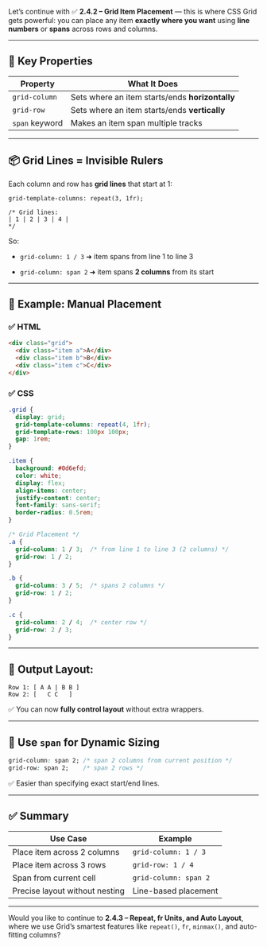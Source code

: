 Let’s continue with ✅ **2.4.2 – Grid Item Placement** — this is where CSS Grid gets powerful: you can place any item **exactly where you want** using **line numbers** or **spans** across rows and columns.

---

## 🧠 Key Properties

|Property|What It Does|
|---|---|
|`grid-column`|Sets where an item starts/ends **horizontally**|
|`grid-row`|Sets where an item starts/ends **vertically**|
|`span` keyword|Makes an item span multiple tracks|

---

## 📦 Grid Lines = Invisible Rulers

Each column and row has **grid lines** that start at 1:

```plaintext
grid-template-columns: repeat(3, 1fr);

/* Grid lines:
| 1 | 2 | 3 | 4 |
*/
```

So:

- `grid-column: 1 / 3` ➜ item spans from line 1 to line 3
    
- `grid-column: span 2` ➜ item spans **2 columns** from its start
    

---

## 🧪 Example: Manual Placement

### ✅ HTML

```html
<div class="grid">
  <div class="item a">A</div>
  <div class="item b">B</div>
  <div class="item c">C</div>
</div>
```

### ✅ CSS

```css
.grid {
  display: grid;
  grid-template-columns: repeat(4, 1fr);
  grid-template-rows: 100px 100px;
  gap: 1rem;
}

.item {
  background: #0d6efd;
  color: white;
  display: flex;
  align-items: center;
  justify-content: center;
  font-family: sans-serif;
  border-radius: 0.5rem;
}

/* Grid Placement */
.a {
  grid-column: 1 / 3;  /* from line 1 to line 3 (2 columns) */
  grid-row: 1 / 2;
}

.b {
  grid-column: 3 / 5;  /* spans 2 columns */
  grid-row: 1 / 2;
}

.c {
  grid-column: 2 / 4;  /* center row */
  grid-row: 2 / 3;
}
```

---

## 📐 Output Layout:

```
Row 1: [ A A | B B ]
Row 2: [   C C   ]
```

✅ You can now **fully control layout** without extra wrappers.

---

## 🔁 Use `span` for Dynamic Sizing

```css
grid-column: span 2; /* span 2 columns from current position */
grid-row: span 2;    /* span 2 rows */
```

✅ Easier than specifying exact start/end lines.

---

## ✅ Summary

|Use Case|Example|
|---|---|
|Place item across 2 columns|`grid-column: 1 / 3`|
|Place item across 3 rows|`grid-row: 1 / 4`|
|Span from current cell|`grid-column: span 2`|
|Precise layout without nesting|Line-based placement|

---

Would you like to continue to **2.4.3 – Repeat, fr Units, and Auto Layout**, where we use Grid’s smartest features like `repeat()`, `fr`, `minmax()`, and auto-fitting columns?